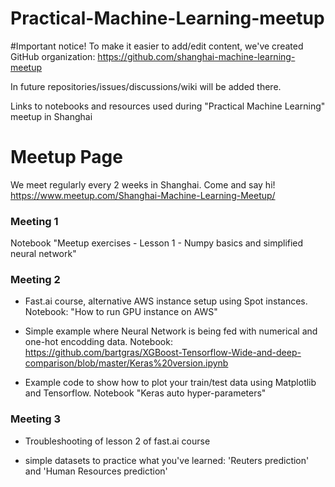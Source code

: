 # Practical-Machine-Learning-meetup

#Important notice!
To make it easier to add/edit content, we've created GitHub organization: https://github.com/shanghai-machine-learning-meetup

In future repositories/issues/discussions/wiki will be added there.



Links to notebooks and resources used during "Practical Machine Learning" meetup in Shanghai

# Meetup Page

We meet regularly every 2 weeks in Shanghai. Come and say hi!
https://www.meetup.com/Shanghai-Machine-Learning-Meetup/



### Meeting 1

Notebook "Meetup exercises - Lesson 1 - Numpy basics and simplified neural network"


### Meeting 2

* Fast.ai course, alternative AWS instance setup using Spot instances. Notebook: "How to run GPU instance on AWS"

* Simple example where Neural Network is being fed with numerical and one-hot encodding data. Notebook: https://github.com/bartgras/XGBoost-Tensorflow-Wide-and-deep-comparison/blob/master/Keras%20version.ipynb

* Example code to show how to plot your train/test data using Matplotlib and Tensorflow. Notebook "Keras auto hyper-parameters"


### Meeting 3

* Troubleshooting of lesson 2 of fast.ai course

* simple datasets to practice what you've learned: 'Reuters prediction' and 'Human Resources prediction'
